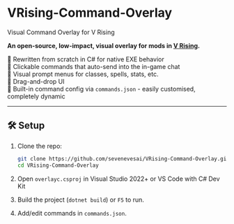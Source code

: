 # VRising-Command-Overlay
Visual Command Overlay for V Rising

**An open-source, low-impact, visual overlay for mods in [V Rising](https://store.steampowered.com/app/1604030/V_Rising/).**

🔹 Rewritten from scratch in C# for native EXE behavior  
🔹 Clickable commands that auto-send into the in-game chat  
🔹 Visual prompt menus for classes, spells, stats, etc.  
🔹 Drag-and-drop UI  
🔹 Built-in command config via `commands.json` - easily customised, completely dynamic

---

## 🛠️ Setup

1. Clone the repo:
   ```bash
   git clone https://github.com/sevenevesai/VRising-Command-Overlay.git
   cd VRising-Command-Overlay

2. Open `overlayc.csproj` in Visual Studio 2022+ or VS Code with C# Dev Kit

3. Build the project (`dotnet build`) or `F5` to run.

4. Add/edit commands in `commands.json`.

